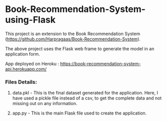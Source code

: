 # Book-Recommendation-System-using-Flask

This project is an extension to the Book Recommendation System (https://github.com/Harpragaas/Book-Recommendation-System).

The above project uses the Flask web frame to generate the model in an application form.

App deployed on Heroku : https://book-recommendation-system-api.herokuapp.com/


### Files Details: 

1. data.pkl - This is the final dataset generated for the application. Here, I have used a pickle file instead of a csv, to get the complete data and not missing out on any information.

2. app.py - This is the main Flask file used to create the application. 
